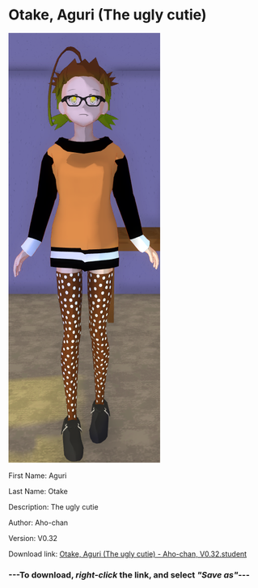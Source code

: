 # Otake, Aguri (The ugly cutie)

<img src = "https://raw.githubusercontent.com/Arbiter1223/Daigaku-Gurashi-Custom-Students/master/Students/Files/Otake%2C%20Aguri%20(The%20ugly%20cutie).png">

First Name: Aguri

Last Name: Otake

Description: The ugly cutie

Author: Aho-chan

Version: V0.32

Download link: <a href="https://raw.githubusercontent.com/Arbiter1223/Daigaku-Gurashi-Custom-Students/master/Students/Files/Otake%2C%20Aguri%20(The%20ugly%20cutie)%20-%20Aho-chan%2C%20V0.32.student">Otake, Aguri (The ugly cutie) - Aho-chan, V0.32.student</a>

### ---**To download, _right-click_ the link, and select _"Save as"_**---
